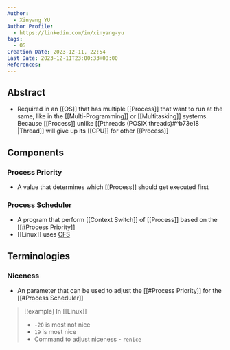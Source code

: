 ```yaml
---
Author:
  - Xinyang YU
Author Profile:
  - https://linkedin.com/in/xinyang-yu
tags:
  - OS
Creation Date: 2023-12-11, 22:54
Last Date: 2023-12-11T23:00:33+08:00
References: 
---
```

## Abstract
- Required in an [[OS]] that has multiple [[Process]] that want to run at the same, like in the [[Multi-Programming]] or [[Multitasking]] systems. Because [[Process]] unlike [[Pthreads (POSIX threads)#^b73e18 |Thread]] will give up its [[CPU]] for other [[Process]]


## Components
### Process Priority
- A value that determines which [[Process]] should get executed first
### Process Scheduler
- A program that perform [[Context Switch]] of [[Process]] based on the [[#Process Priority]]
- [[Linux]] uses [CFS](https://docs.kernel.org/scheduler/sched-design-CFS.html)


## Terminologies
### Niceness
- An parameter that can be used to adjust the [[#Process Priority]] for the [[#Process Scheduler]]

>[!example] In [[Linux]]
>- ``-20`` is most not nice
>- ``19`` is most nice
>- Command to adjust niceness - `renice`